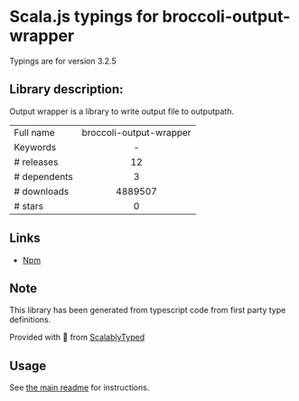 
# Scala.js typings for broccoli-output-wrapper

Typings are for version 3.2.5

## Library description:
Output wrapper is a library to write output file to outputpath.

|                    |                 |
| ------------------ | :-------------: |
| Full name          | broccoli-output-wrapper |
| Keywords           | - |
| # releases         | 12 |
| # dependents       | 3 |
| # downloads        | 4889507 |
| # stars            | 0 |

## Links
- [Npm](https://www.npmjs.com/package/broccoli-output-wrapper)
    


## Note
This library has been generated from typescript code from first party type definitions.

Provided with :purple_heart: from [ScalablyTyped](https://github.com/oyvindberg/ScalablyTyped)

## Usage
See [the main readme](../../readme.md) for instructions.


